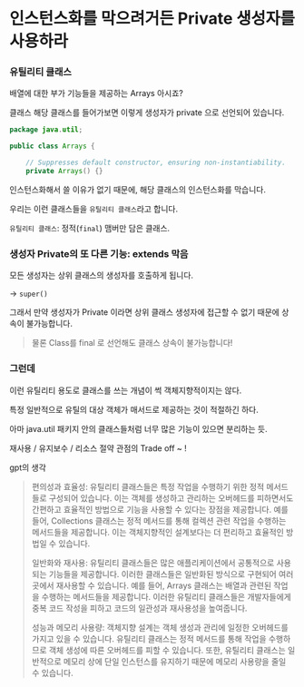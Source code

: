 # 인스턴스화를 막으려거든 Private 생성자를 사용하라

### 유틸리티 클래스

배열에 대한 부가 기능들을 제공하는 Arrays 아시죠?

클래스 해당 클래스를 들어가보면 이렇게 생성자가 private 으로 선언되어 있습니다.

```java
package java.util;

public class Arrays {

    // Suppresses default constructor, ensuring non-instantiability.
    private Arrays() {}
```

인스턴스화해서 쓸 이유가 없기 때문에, 해당 클래스의 인스턴스화를 막습니다.

우리는 이런 클래스들을 `유틸리티 클래스`라고 합니다.

`유틸리티 클래스`: 정적(`final`) 맴버만 담은 클래스.

### 생성자 Private의 또 다른 기능: extends 막음

모든 생성자는 상위 클래스의 생성자를 호출하게 됩니다.

-> `super()`

그래서 만약 생성자가 Private 이라면 상위 클래스 생성자에 접근할 수 없기 때문에 상속이 불가능합니다.

> 물론 Class를 final 로 선언해도 클래스 상속이 불가능합니다!


### 그런데
이런 유틸리티 용도로 클래스를 쓰는 개념이 썩 객체지향적이지는 않다.

특정 일반적으로 유틸의 대상 객체가 매서드로 제공하는 것이 적절하긴 하다.

아마 java.util 패키지 안의 클래스들처럼 너무 많은 기능이 있으면 분리하는 듯.

재사용 / 유지보수 / 리소스 절약 관점의 Trade off ~ !

gpt의 생각
>편의성과 효율성: 유틸리티 클래스들은 특정 작업을 수행하기 위한 정적 메서드들로 구성되어 있습니다. 이는 객체를 생성하고 관리하는 오버헤드를 피하면서도 간편하고 효율적인 방법으로 기능을 사용할 수 있다는 장점을 제공합니다. 예를 들어, Collections 클래스는 정적 메서드를 통해 컬렉션 관련 작업을 수행하는 메서드들을 제공합니다. 이는 객체지향적인 설계보다는 더 편리하고 효율적인 방법일 수 있습니다.
>
>일반화와 재사용: 유틸리티 클래스들은 많은 애플리케이션에서 공통적으로 사용되는 기능들을 제공합니다. 이러한 클래스들은 일반화된 방식으로 구현되어 여러 곳에서 재사용할 수 있습니다. 예를 들어, Arrays 클래스는 배열과 관련된 작업을 수행하는 메서드들을 제공합니다. 이러한 유틸리티 클래스들은 개발자들에게 중복 코드 작성을 피하고 코드의 일관성과 재사용성을 높여줍니다.
>
>성능과 메모리 사용량: 객체지향 설계는 객체 생성과 관리에 일정한 오버헤드를 가지고 있을 수 있습니다. 유틸리티 클래스는 정적 메서드를 통해 작업을 수행하므로 객체 생성에 따른 오버헤드를 피할 수 있습니다. 또한, 유틸리티 클래스는 일반적으로 메모리 상에 단일 인스턴스를 유지하기 때문에 메모리 사용량을 줄일 수 있습니다.